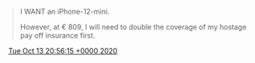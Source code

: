 > I WANT an iPhone\-12\-mini\.  
>   
> However, at € 809, I will need to double the coverage of my hostage pay off insurance first\.

<img src="../../media/tweet.ico" width="12" /> [Tue Oct 13 20:56:15 +0000 2020](https://twitter.com/DromerDenker/status/1316120590298812416)